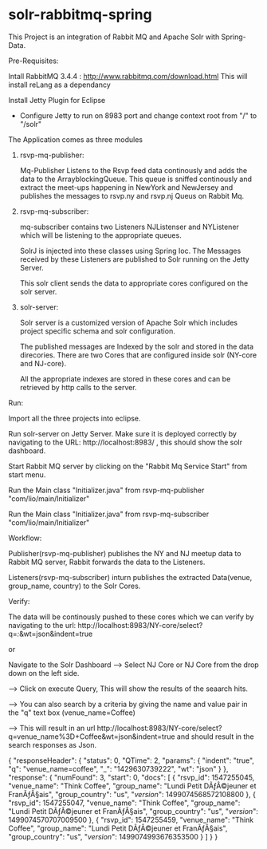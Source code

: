 # solr-rabbitmq-spring
This Project is an integration of Rabbit MQ and Apache Solr with Spring-Data.

Pre-Requisites:

Intall RabbitMQ 3.4.4 : http://www.rabbitmq.com/download.html This will install reLang as a dependancy

Install Jetty Plugin for Eclipse

  - Configure Jetty to run on 8983 port and change context root from "/" to "/solr"

The Application comes as three modules 

1. rsvp-mq-publisher: 

      Mq-Publisher Listens to the Rsvp feed data continously and adds the data to the ArrayblockingQueue.
      This queue is sniffed continously and extract the meet-ups happening in NewYork and NewJersey and publishes the messages to rsvp.ny and rsvp.nj Queus on Rabbit Mq. 
      
2. rsvp-mq-subscriber:

      mq-subscriber contains two Listeners NJListenser and NYListener which will be listening to the appropriate queues.  
      
      SolrJ is injected into  these classes using Spring Ioc. The Messages received by these Listeners are  published to Solr running on the Jetty Server.
      
      This solr client sends the data to appropriate cores configured on the solr server. 
      
3. solr-server: 

      Solr server is a customized version of Apache Solr which includes project specific schema and solr configuration.
      
      The published messages are Indexed by the solr and stored in the data direcories. There are two Cores that are configured inside solr (NY-core and NJ-core). 
      
      All the appropriate indexes are stored in these cores and can be retrieved by http calls to the server. 
      
Run: 

  Import all the three projects into eclipse. 
  
  Run solr-server on Jetty Server. Make sure it is deployed correctly by navigating to the URL: http://localhost:8983/ , this   should show the solr dashboard. 
  
  Start Rabbit MQ server by clicking on the "Rabbit Mq Service Start" from start menu.
  
  Run the Main class "Initializer.java" from rsvp-mq-publisher "com/lio/main/Initializer"
  
  Run the Main class "Initializer.java" from rsvp-mq-subscriber "com/lio/main/Initializer"

Workflow:

  Publisher(rsvp-mq-publisher) publishes the NY and NJ meetup data to Rabbit MQ server, Rabbit forwards the data to the        Listeners. 
  
  Listeners(rsvp-mq-subscriber) inturn publishes the extracted Data(venue, group_name, country) to the Solr Cores.

Verify:

  The data will be continously pushed to these cores which we can verify by navigating to the url: 
  http://localhost:8983/NY-core/select?q=*:*&wt=json&indent=true
 
  or 
  
  Navigate to the Solr Dashboard 
  --> Select NJ Core or NJ Core from the drop down on the left side. 
  
  --> Click on execute Query, This will show the results of the seaarch hits. 
  
  --> You can also search by a criteria by giving the name and value pair in the "q" text box (venue_name=Coffee) 
  
  --> This will result in an url http://localhost:8983/NY-core/select?q=venue_name%3D+Coffee&wt=json&indent=true
      and should result in the search responses as Json. 
      
  
{
  "responseHeader": {
    "status": 0,
    "QTime": 2,
    "params": {
      "indent": "true",
      "q": "venue_name=coffee",
      "_": "1429630739222",
      "wt": "json"
    }
  },
  "response": {
    "numFound": 3,
    "start": 0,
    "docs": [
      {
        "rsvp_id": 1547255045,
        "venue_name": "Think Coffee",
        "group_name": "Lundi Petit DÃƒÂ©jeuner et FranÃƒÂ§ais",
        "group_country": "us",
        "_version_": 1499074568572108800
      },
      {
        "rsvp_id": 1547255047,
        "venue_name": "Think Coffee",
        "group_name": "Lundi Petit DÃƒÂ©jeuner et FranÃƒÂ§ais",
        "group_country": "us",
        "_version_": 1499074570707009500
      },
      {
        "rsvp_id": 1547255459,
        "venue_name": "Think Coffee",
        "group_name": "Lundi Petit DÃƒÂ©jeuner et FranÃƒÂ§ais",
        "group_country": "us",
        "_version_": 1499074993676353500
      }
    ]
  }
}
